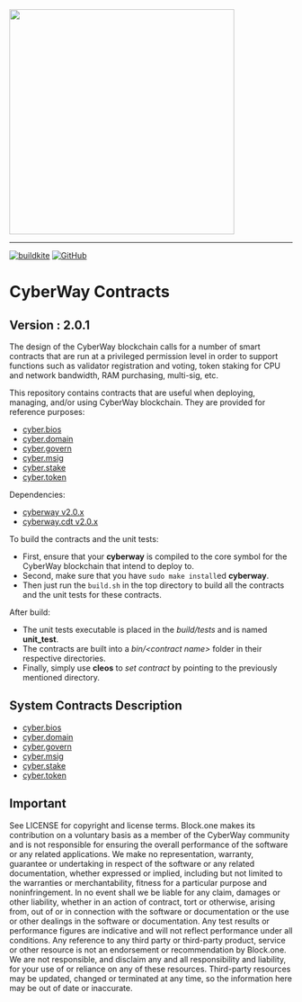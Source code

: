 <img width="400" src="./docs/logo.jpg" />  

*****  
[![buildkite](https://badge.buildkite.com/f0940b2380542f6c80c1c01aa773d61c1d3470007fa5b9e6c3.svg?branch=master)](https://buildkite.com/cyberway.contracts)
[![GitHub](https://img.shields.io/github/license/cyberway/cyberway.contracts.svg)](https://github.com/cyberway/cyberway.contracts/blob/master/LICENSE)  


# CyberWay Contracts

## Version : 2.0.1

The design of the CyberWay blockchain calls for a number of smart contracts that are run at a privileged permission level in order to support functions such as validator registration and voting, token staking for CPU and network bandwidth, RAM purchasing, multi-sig, etc.  

This repository contains contracts that are useful when deploying, managing, and/or using CyberWay blockchain. They are provided for reference purposes:

  * [cyber.bios](https://github.com/cyberway/cyberway.contracts/tree/master/cyber.bios)
  * [cyber.domain](https://github.com/cyberway/cyberway.contracts/tree/master/cyber.domain)
  * [cyber.govern](https://github.com/cyberway/cyberway.contracts/tree/master/cyber.govern)
  * [cyber.msig](https://github.com/cyberway/cyberway.contracts/tree/master/cyber.msig)
  * [cyber.stake](https://github.com/cyberway/cyberway.contracts/tree/master/cyber.stake)
  * [cyber.token](https://github.com/cyberway/cyberway.contracts/tree/master/cyber.token)

Dependencies:
* [cyberway v2.0.x](https://github.com/cyberway/cyberway/releases)
* [cyberway.cdt v2.0.x](https://github.com/cyberway/cyberway.cdt/tags)

To build the contracts and the unit tests:
* First, ensure that your __cyberway__ is compiled to the core symbol for the CyberWay blockchain that intend to deploy to.
* Second, make sure that you have ```sudo make install```ed __cyberway__.
* Then just run the ```build.sh``` in the top directory to build all the contracts and the unit tests for these contracts.

After build:
* The unit tests executable is placed in the _build/tests_ and is named __unit_test__.
* The contracts are built into a _bin/\<contract name\>_ folder in their respective directories.
* Finally, simply use __cleos__ to _set contract_ by pointing to the previously mentioned directory.

## System Contracts Description
* [cyber.bios](https://cyberway.gitbook.io/en/devportal/system_contracts/cyber.bios_contract)
* [cyber.domain](https://cyberway.gitbook.io/en/devportal/system_contracts/cyber.domain_contract)
* [cyber.govern](https://cyberway.gitbook.io/en/devportal/system_contracts/cyber.govern_contract)
* [cyber.msig](https://cyberway.gitbook.io/en/devportal/system_contracts/cyber.msig_contract)
* [cyber.stake](https://cyberway.gitbook.io/en/devportal/system_contracts/cyber.stake_contract)
* [cyber.token](https://cyberway.gitbook.io/en/devportal/system_contracts/cyber.token_contract)

## Important

See LICENSE for copyright and license terms. Block.one makes its contribution on a voluntary basis as a member of the CyberWay community and is not responsible for ensuring the overall performance of the software or any related applications. We make no representation, warranty, guarantee or undertaking in respect of the software or any related documentation, whether expressed or implied, including but not limited to the warranties or merchantability, fitness for a particular purpose and noninfringement. In no event shall we be liable for any claim, damages or other liability, whether in an action of contract, tort or otherwise, arising from, out of or in connection with the software or documentation or the use or other dealings in the software or documentation.  Any test results or performance figures are indicative and will not reflect performance under all conditions.  Any reference to any third party or third-party product, service or other resource is not an endorsement or recommendation by Block.one.  We are not responsible, and disclaim any and all responsibility and liability, for your use of or reliance on any of these resources. Third-party resources may be updated, changed or terminated at any time, so the information here may be out of date or inaccurate.

